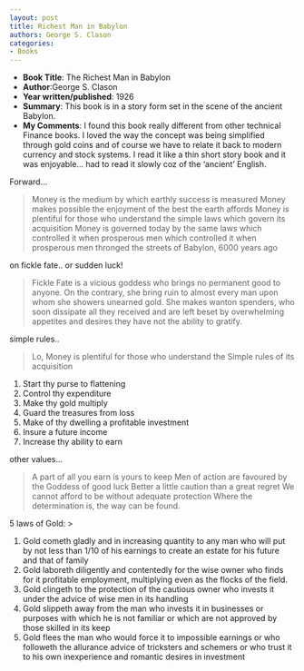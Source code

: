 ```yaml
---
layout: post
title: Richest Man in Babylon
authors: George S. Clason
categories:
- Books
---
```


- **Book Title**: The Richest Man in Babylon
- **Author**:George S. Clason
- **Year written/published**: 1926
- **Summary**: This book is in a story form set in the scene of the ancient Babylon.
- **My Comments**: I found this book really different from other technical Finance books. I loved the way the concept was being simplified through gold coins and of course we have to relate it back to modern currency and stock systems. I read it like a thin short story book and it was enjoyable… had to read it slowly coz of the ‘ancient’ English.

Forward…

> Money is the medium by which earthly success is measured Money makes possible the enjoyment of the best the earth affords Money is plentiful for those who understand the simple laws which govern its acquisition Money is governed today by the same laws which controlled it when prosperous men which controlled it when prosperous men thronged the streets of Babylon, 6000 years ago

on fickle fate.. or sudden luck!

> Fickle Fate is a vicious goddess who brings no permanent good to anyone. On the contrary, she bring ruin to almost every man upon whom she showers unearned gold. She makes wanton spenders, who soon dissipate all they received and are left beset by overwhelming appetites and desires they have not the ability to gratify.

simple rules..

> Lo, Money is plentiful for those who understand the Simple rules of its acquisition

1. Start thy purse to flattening
2. Control thy expenditure
3. Make thy gold multiply
4. Guard the treasures from loss
5. Make of thy dwelling a profitable investment
6. Insure a future income
7. Increase thy ability to earn

other values…

> A part of all you earn is yours to keep Men of action are favoured by the Goddess of good luck Better a little caution than a great regret We cannot afford to be without adequate protection Where the determination is, the way can be found.

5 laws of Gold: >

1. Gold cometh gladly and in increasing quantity to any man who will put by not less than 1/10 of his earnings to create an estate for his future and that of family
2. Gold laboreth diligently and contentedly for the wise owner who finds for it profitable employment, multiplying even as the flocks of the field.
3. Gold clingeth to the protection of the cautious owner who invests it under the advice of wise men in its handling
4. Gold slippeth away from the man who invests it in businesses or purposes with which he is not familiar or which are not approved by those skilled in its keep
5. Gold flees the man who would force it to impossible earnings or who followeth the allurance advice of tricksters and schemers or who trust it to his own inexperience and romantic desires in investment 
